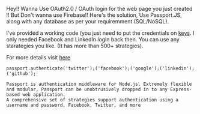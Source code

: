 Hey!!
Wanna Use OAuth2.0 / OAuth login for the web page you just created !! But Don't wanna use Firebase!! Here's the solution, Use Passport.JS, along with any database as per your requiremment (SQL/NoSQL).

I've provided a working code (you just need to put the credentials on [keys](/routes/keys.js). I only needed Facebook and LinkedIn login back then. You can use any starategies you like. (It has more than 500+ strategies).

For more details visit [here](http://www.passportjs.org/)

```
passport.authenticate('twitter');('facebook');('google');('linkedin');('github');

Passport is authentication middleware for Node.js. Extremely flexible and modular, Passport can be unobtrusively dropped in to any Express-based web application.
A comprehensive set of strategies support authentication using a username and password, Facebook, Twitter, and more
```
